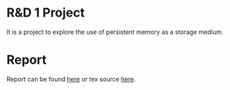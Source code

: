 # R&D 1 Project

It is a project to explore the use of persistent memory as a storage medium.

# Report
Report can be found [here](docs/report.pdf) or tex source [here](docs/report.tex).